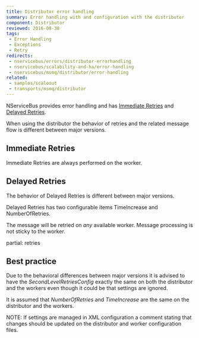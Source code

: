 ```yaml
---
title: Distributor error handling
summary: Error handling with and configuration with the distributor
component: Distributor
reviewed: 2016-08-30
tags:
 - Error Handling
 - Exceptions
 - Retry
redirects:
 - nservicebus/errors/distributor-errorhandling
 - nservicebus/scalability-and-ha/error-handling
 - nservicebus/msmq/distributor/error-handling
related:
 - samples/scaleout
 - transports/msmq/distributor
---
```


NServiceBus provides error handling and has [Immediate Retries](/nservicebus/recoverability/#immediate-retries) and [Delayed Retries](/nservicebus/recoverability/#delayed-retries).

When using the distributor the behavior of retries and the related message flow is different between major versions.


## Immediate Retries

Immediate Retries are always performed on the worker.


## Delayed Retries

The behavior of Delayed Retries is different between major versions.

Delayed Retries has two configurable items TimeIncrease and NumberOfRetries.

The message will be retried on *any* available worker. Message processing is not sticky to the worker.


partial: retries


## Best practice

Due to the behavioral differences between major versions it is advised to have the *SecondLevelRetriesConfig* exactly the same on both the distributor and the workers even though it could be that settings are ignored.

It is assumed that *NumberOfRetries* and *TimeIncrease* are the same on the distributor and the workers.

NOTE: If settings are managed in XML configuration a comment stating that changes should be updated on the distributor and worker configuration files.